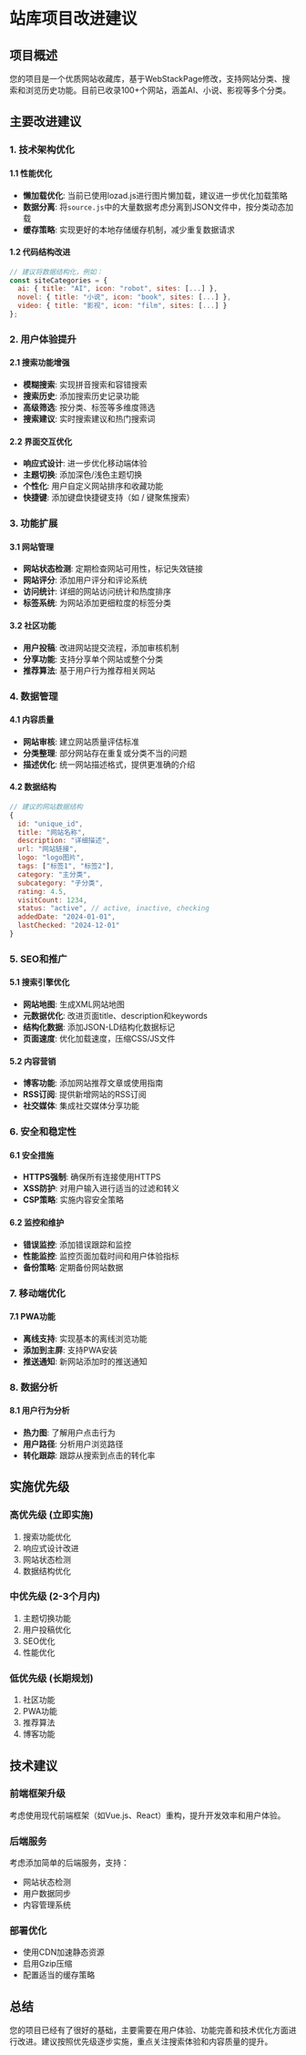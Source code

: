 # 站库项目改进建议

## 项目概述
您的项目是一个优质网站收藏库，基于WebStackPage修改，支持网站分类、搜索和浏览历史功能。目前已收录100+个网站，涵盖AI、小说、影视等多个分类。

## 主要改进建议

### 1. 技术架构优化

#### 1.1 性能优化
- **懒加载优化**: 当前已使用lozad.js进行图片懒加载，建议进一步优化加载策略
- **数据分离**: 将`source.js`中的大量数据考虑分离到JSON文件中，按分类动态加载
- **缓存策略**: 实现更好的本地存储缓存机制，减少重复数据请求

#### 1.2 代码结构改进
```javascript
// 建议将数据结构化，例如：
const siteCategories = {
  ai: { title: "AI", icon: "robot", sites: [...] },
  novel: { title: "小说", icon: "book", sites: [...] },
  video: { title: "影视", icon: "film", sites: [...] }
};
```

### 2. 用户体验提升

#### 2.1 搜索功能增强
- **模糊搜索**: 实现拼音搜索和容错搜索
- **搜索历史**: 添加搜索历史记录功能
- **高级筛选**: 按分类、标签等多维度筛选
- **搜索建议**: 实时搜索建议和热门搜索词

#### 2.2 界面交互优化
- **响应式设计**: 进一步优化移动端体验
- **主题切换**: 添加深色/浅色主题切换
- **个性化**: 用户自定义网站排序和收藏功能
- **快捷键**: 添加键盘快捷键支持（如 / 键聚焦搜索）

### 3. 功能扩展

#### 3.1 网站管理
- **网站状态检测**: 定期检查网站可用性，标记失效链接
- **网站评分**: 添加用户评分和评论系统
- **访问统计**: 详细的网站访问统计和热度排序
- **标签系统**: 为网站添加更细粒度的标签分类

#### 3.2 社区功能
- **用户投稿**: 改进网站提交流程，添加审核机制
- **分享功能**: 支持分享单个网站或整个分类
- **推荐算法**: 基于用户行为推荐相关网站

### 4. 数据管理

#### 4.1 内容质量
- **网站审核**: 建立网站质量评估标准
- **分类整理**: 部分网站存在重复或分类不当的问题
- **描述优化**: 统一网站描述格式，提供更准确的介绍

#### 4.2 数据结构
```javascript
// 建议的网站数据结构
{
  id: "unique_id",
  title: "网站名称",
  description: "详细描述",
  url: "网站链接",
  logo: "logo图片",
  tags: ["标签1", "标签2"],
  category: "主分类",
  subcategory: "子分类",
  rating: 4.5,
  visitCount: 1234,
  status: "active", // active, inactive, checking
  addedDate: "2024-01-01",
  lastChecked: "2024-12-01"
}
```

### 5. SEO和推广

#### 5.1 搜索引擎优化
- **网站地图**: 生成XML网站地图
- **元数据优化**: 改进页面title、description和keywords
- **结构化数据**: 添加JSON-LD结构化数据标记
- **页面速度**: 优化加载速度，压缩CSS/JS文件

#### 5.2 内容营销
- **博客功能**: 添加网站推荐文章或使用指南
- **RSS订阅**: 提供新增网站的RSS订阅
- **社交媒体**: 集成社交媒体分享功能

### 6. 安全和稳定性

#### 6.1 安全措施
- **HTTPS强制**: 确保所有连接使用HTTPS
- **XSS防护**: 对用户输入进行适当的过滤和转义
- **CSP策略**: 实施内容安全策略

#### 6.2 监控和维护
- **错误监控**: 添加错误跟踪和监控
- **性能监控**: 监控页面加载时间和用户体验指标
- **备份策略**: 定期备份网站数据

### 7. 移动端优化

#### 7.1 PWA功能
- **离线支持**: 实现基本的离线浏览功能
- **添加到主屏**: 支持PWA安装
- **推送通知**: 新网站添加时的推送通知

### 8. 数据分析

#### 8.1 用户行为分析
- **热力图**: 了解用户点击行为
- **用户路径**: 分析用户浏览路径
- **转化跟踪**: 跟踪从搜索到点击的转化率

## 实施优先级

### 高优先级 (立即实施)
1. 搜索功能优化
2. 响应式设计改进
3. 网站状态检测
4. 数据结构优化

### 中优先级 (2-3个月内)
1. 主题切换功能
2. 用户投稿优化
3. SEO优化
4. 性能优化

### 低优先级 (长期规划)
1. 社区功能
2. PWA功能
3. 推荐算法
4. 博客功能

## 技术建议

### 前端框架升级
考虑使用现代前端框架（如Vue.js、React）重构，提升开发效率和用户体验。

### 后端服务
考虑添加简单的后端服务，支持：
- 网站状态检测
- 用户数据同步
- 内容管理系统

### 部署优化
- 使用CDN加速静态资源
- 启用Gzip压缩
- 配置适当的缓存策略

## 总结

您的项目已经有了很好的基础，主要需要在用户体验、功能完善和技术优化方面进行改进。建议按照优先级逐步实施，重点关注搜索体验和内容质量的提升。
